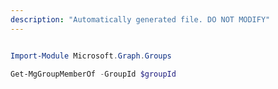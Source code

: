 ```yaml
---
description: "Automatically generated file. DO NOT MODIFY"
---
```


```powershell

Import-Module Microsoft.Graph.Groups

Get-MgGroupMemberOf -GroupId $groupId

```